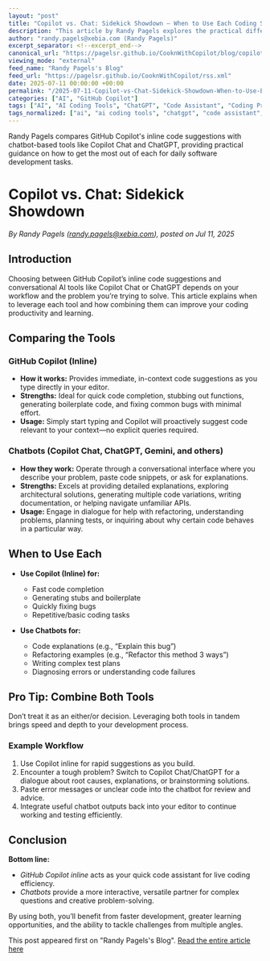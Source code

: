 ```yaml
---
layout: "post"
title: "Copilot vs. Chat: Sidekick Showdown – When to Use Each Coding Sidekick"
description: "This article by Randy Pagels explores the practical differences between GitHub Copilot inline suggestions and chatbot-based coding assistants like Copilot Chat and ChatGPT, outlining optimal use cases and proposing an effective workflow that leverages both tools for efficient, creative coding."
author: "randy.pagels@xebia.com (Randy Pagels)"
excerpt_separator: <!--excerpt_end-->
canonical_url: "https://pagelsr.github.io/CooknWithCopilot/blog/copilot-vs-chat-sidekick-showdown.html"
viewing_mode: "external"
feed_name: "Randy Pagels's Blog"
feed_url: "https://pagelsr.github.io/CooknWithCopilot/rss.xml"
date: 2025-07-11 00:00:00 +00:00
permalink: "/2025-07-11-Copilot-vs-Chat-Sidekick-Showdown-When-to-Use-Each-Coding-Sidekick.html"
categories: ["AI", "GitHub Copilot"]
tags: ["AI", "AI Coding Tools", "ChatGPT", "Code Assistant", "Coding Productivity", "Coding Workflow", "Copilot Chat", "Gemini", "GitHub Copilot", "Inline Code Suggestions", "Posts", "Software Development"]
tags_normalized: ["ai", "ai coding tools", "chatgpt", "code assistant", "coding productivity", "coding workflow", "copilot chat", "gemini", "github copilot", "inline code suggestions", "posts", "software development"]
---
```


Randy Pagels compares GitHub Copilot's inline code suggestions with chatbot-based tools like Copilot Chat and ChatGPT, providing practical guidance on how to get the most out of each for daily software development tasks.<!--excerpt_end-->

# Copilot vs. Chat: Sidekick Showdown

*By Randy Pagels (randy.pagels@xebia.com), posted on Jul 11, 2025*

## Introduction

Choosing between GitHub Copilot’s inline code suggestions and conversational AI tools like Copilot Chat or ChatGPT depends on your workflow and the problem you’re trying to solve. This article explains when to leverage each tool and how combining them can improve your coding productivity and learning.

## Comparing the Tools

### GitHub Copilot (Inline)

- **How it works:** Provides immediate, in-context code suggestions as you type directly in your editor.
- **Strengths:** Ideal for quick code completion, stubbing out functions, generating boilerplate code, and fixing common bugs with minimal effort.
- **Usage:** Simply start typing and Copilot will proactively suggest code relevant to your context—no explicit queries required.

### Chatbots (Copilot Chat, ChatGPT, Gemini, and others)

- **How they work:** Operate through a conversational interface where you describe your problem, paste code snippets, or ask for explanations.
- **Strengths:** Excels at providing detailed explanations, exploring architectural solutions, generating multiple code variations, writing documentation, or helping navigate unfamiliar APIs.
- **Usage:** Engage in dialogue for help with refactoring, understanding problems, planning tests, or inquiring about why certain code behaves in a particular way.

## When to Use Each

- **Use Copilot (Inline) for:**
  - Fast code completion
  - Generating stubs and boilerplate
  - Quickly fixing bugs
  - Repetitive/basic coding tasks
  
- **Use Chatbots for:**
  - Code explanations (e.g., “Explain this bug”)
  - Refactoring examples (e.g., “Refactor this method 3 ways”)
  - Writing complex test plans
  - Diagnosing errors or understanding code failures

## Pro Tip: Combine Both Tools

Don’t treat it as an either/or decision. Leveraging both tools in tandem brings speed and depth to your development process.

### Example Workflow

1. Use Copilot inline for rapid suggestions as you build.
2. Encounter a tough problem? Switch to Copilot Chat/ChatGPT for a dialogue about root causes, explanations, or brainstorming solutions.
3. Paste error messages or unclear code into the chatbot for review and advice.
4. Integrate useful chatbot outputs back into your editor to continue working and testing efficiently.

## Conclusion

**Bottom line:**

- *GitHub Copilot inline* acts as your quick code assistant for live coding efficiency.
- *Chatbots* provide a more interactive, versatile partner for complex questions and creative problem-solving.

By using both, you’ll benefit from faster development, greater learning opportunities, and the ability to tackle challenges from multiple angles.

This post appeared first on "Randy Pagels's Blog". [Read the entire article here](https://pagelsr.github.io/CooknWithCopilot/blog/copilot-vs-chat-sidekick-showdown.html)
